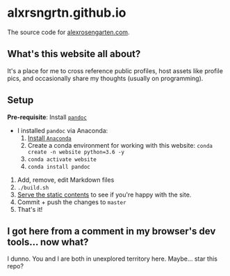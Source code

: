 # alxrsngrtn.github.io
The source code for [alexrosengarten.com](https://alexrosengarten.com).


## What's this website all about?
It's a place for me to cross reference public profiles, host assets like profile pics, and occasionally share my 
thoughts (usually on programming).


## Setup
**Pre-requisite**: Install [`pandoc`](https://pandoc.org/installing.html)
- I installed `pandoc` via Anaconda: 
  1. [Install `Anaconda`](https://docs.conda.io/projects/continuumio-conda/en/latest/user-guide/install/download.html)
  1. Create a conda environment for working with this website: `conda create -n website python=3.6 -y`
  1. `conda activate website`
  1. `conda install pandoc`
1. Add, remove, edit Markdown files
1. `./build.sh`
1. [Serve the static contents](https://gist.github.com/willurd/5720255) to see if you're happy with the site.
1. Commit + push the changes to `master` 
1. That's it!


## I got here from a comment in my browser's dev tools... now what?
I dunno. You and I are both in unexplored territory here. Maybe... star this repo?
